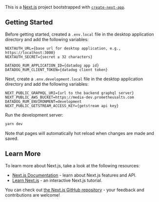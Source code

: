 This is a [Next.js](https://nextjs.org/) project bootstrapped with [`create-next-app`](https://github.com/vercel/next.js/tree/canary/packages/create-next-app).

## Getting Started

Before getting started, created a `.env.local` file in the desktop application
directory and add the following variables:

```
NEXTAUTH_URL={base url for desktop application, e.g., https://localhost:3000}
NEXTAUTH_SECRET={secret ≥ 32 characters}

DATADOG_RUM_APPLICATION_ID={datadog app id}
DATADOG_RUM_CLIENT_TOKEN={datadog client token}
```

Next, create a `.env.development.local` file in the desktop application
directory and add the following variables:

```
NEXT_PUBLIC_GRAPHQL_URI={url to the backend graphql server}
NEXT_PUBLIC_AWS_BUCKET=https://media-dev.prometheusalts.com
DATADOG_RUM_ENVIRONMENT=development
NEXT_PUBLIC_GETSTREAM_ACCESS_KEY={getstream api key}
```

Run the development server:

```bash
yarn dev
```

Note that pages will automatically hot reload when changes are made and saved.

## Learn More

To learn more about Next.js, take a look at the following resources:

- [Next.js Documentation](https://nextjs.org/docs) - learn about Next.js features and API.
- [Learn Next.js](https://nextjs.org/learn) - an interactive Next.js tutorial.

You can check out [the Next.js GitHub repository](https://github.com/vercel/next.js/) - your feedback and contributions are welcome!
